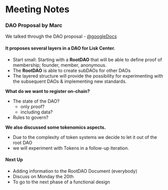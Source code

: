 # Meeting Notes

### DAO Proposal by Marc
We talked through the DAO proposal - [@googleDocs](https://docs.google.com/document/d/1VtGxVzJCWs_ogd8_g-9ChyLq1h3HKLMtuWLE04KL8As/edit?usp=sharing)

#### It proposes several layers in a DAO for Lisk Center.
* Start small: Starting with a **RootDAO** that will be able to define proof of membership; founder, member, anonymous.
* The **RootDAO** is able to create subDAOs for other DAOs
* The layered structure will provide the possibility for experimenting with the subsequent DAOs & implementing new standards. 

**What do we want to register  on-chain?**
- The state of the DAO?
  - only proof?
  - including data?
- Rules to govern?

**We also discussed some tokenomics aspects.**
* Due to the complexity of token systems we decide to let it out of the root DAO
* we will experiment with Tokens in a follow-up iteration. 

#### Next Up
* Adding information to the RootDAO Document (everybody)
* Discuss on Monday the 20th
* To go to the next phase of a functional design
